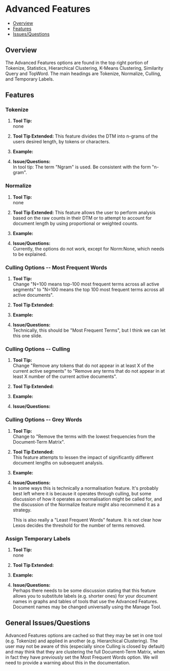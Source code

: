 # Advanced Features

* [Overview](#overview)
* [Features](#features)
* [Issues/Questions](#issues)

## <a name='overview'></a> Overview

The Advanced Features options are found in the top right portion of Tokenize, Statistics, Hierarchical Clustering, K-Means Clustering, Similarity Query and TopWord. The main headings are Tokenize, Normalize, Culling, and Temporary Labels.

## <a name='features'></a> Features

### Tokenize 
1. __Tool Tip:__  
   none
2. __Tool Tip Extended:__ This feature divides the DTM into n-grams of the users desired length, by tokens or characters.
 
3. __Example:__  
   
4. __Issue/Questions:__  
   In tool tip: The term "Ngram" is used. Be consistent with the form "n-gram".

### Normalize  
1. __Tool Tip:__  
   none
2. __Tool Tip Extended:__
This feature allows the user to perform analysis based on the raw counts in their DTM or to attempt to account for document length by using proportional or weighted counts.
   
3. __Example:__  
   
4. __Issue/Questions:__  
   Currently, the options do not work, except for Norm:None, which needs to be explained.
   
### Culling Options -- Most Frequent Words
1. __Tool Tip:__  
   Change "N=100 means top-100 most frequent terms across all active segments" to "N=100 means the top 100 most frequent terms across all active documents".
2. __Tool Tip Extended:__  
   
3. __Example:__  
   
4. __Issue/Questions:__  
   Technically, this should be "Most Frequent Terms", but I think we can let this one slide.

### Culling Options -- Culling
1. __Tool Tip:__  
   Change "Remove any tokens that do not appear in at least X of the current active segments" to "Remove any terms that do not appear in at least X number of the current active documents".
2. __Tool Tip Extended:__  
   
3. __Example:__  
   
4. __Issue/Questions:__  

### Culling Options -- Grey Words
1. __Tool Tip:__  
   Change to "Remove the terms with the lowest frequencies from the Document-Term Matrix".
2. __Tool Tip Extended:__  
   This feature attempts to lessen the impact of significantly different document lengths on subsequent analysis.
3. __Example:__  
   
4. __Issue/Questions:__  
   In some ways this is technically a normalisation feature. It's probably best left where it is because it operates through culling, but some discussion of how it operates as normalisation might be called for, and the discussion of the Normalize feature might also recommend it as a strategy.

   This is also really a "Least Frequent Words" feature. It is not clear how Lexos decides the threshold for the number of terms removed.
  
### Assign Temporary Labels
1. __Tool Tip:__  
   none
2. __Tool Tip Extended:__  
   
3. __Example:__  
   
4. __Issue/Questions:__  
   Perhaps there needs to be some discussion stating that this feature allows you to substitute labels (e.g. shorter ones) for your document names in graphs and tables of tools that use the Advanced Features. Document names may be changed universally using the Manage Tool.
   
## <a name='issues'></a> General Issues/Questions
Advanced Features options are cached so that they may be set in one tool (e.g. Tokenize) and applied in another (e.g. Hierarchical Clustering). The user may not be aware of this (especially since Culling is closed by default) and may think that they are clustering the full Document-Term Matrix, when in fact they have previously set the Most Frequent Words option. We will need to provide a warning about this in the documentation.

